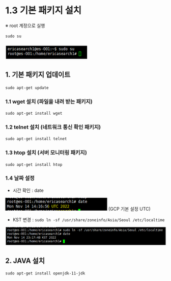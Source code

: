 # 1.3 기본 패키지 설치

※ root 계정으로 실행

`sudo su`

### ![](<../.gitbook/assets/image (19).png>)

## 1. 기본  패키지 업데이트

`sudo apt-get update`

### 1.1 wget 설치 (파일을 내려 받는 패키지)

`sudo apt-get install wget`

### 1.2 telnet 설치 (네트워크 통신 확인 패키지)

`sudo apt-get install telnet`

### 1.3 htop 설치 (서버 모니터링 패키지)

`sudo apt-get install htop`

### 1.4 날짜 설정

* 시간 확인 : date

![](<../.gitbook/assets/image (1).png>) (GCP 기본 설정 UTC)

* KST 변경 : `sudo ln -sf /usr/share/zoneinfo/Asia/Seoul /etc/localtime`

![](<../.gitbook/assets/image (7).png>)



## 2. JAVA 설치

```
sudo apt-get install openjdk-11-jdk
```
